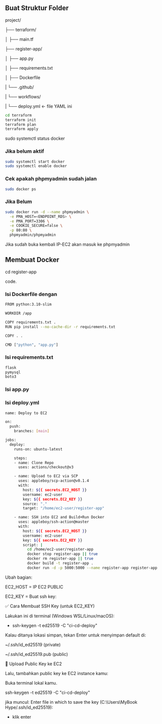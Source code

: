 ## Buat Struktur Folder
project/

├── terraform/

│   ├── main.tf

├── register-app/

│   ├── app.py

│   ├── requirements.txt

│   ├── Dockerfile

|   └── .github/

|      └── workflows/

|        └── deploy.yml  ← file YAML ini

```bash
cd terraform
terraform init
terraform plan
terraform apply
```

sudo systemctl status docker

### Jika belum aktif
```bash
sudo systemctl start docker
sudo systemctl enable docker
```

### Cek apakah phpmyadmin sudah jalan
```bash
sudo docker ps
```

### Jika Belum
```bash
sudo docker run -d --name phpmyadmin \
  -e PMA_HOST=<ENDPOINT_RDS> \
  -e PMA_PORT=3306 \
  -e COOKIE_SECURE=false \
  -p 80:80 \
  phpmyadmin/phpmyadmin
```

Jika sudah buka kembali IP-EC2 akan masuk ke phpmyadmin

## Membuat Docker

cd register-app

code.
### Isi Dockerfile dengan
```bash
FROM python:3.10-slim

WORKDIR /app

COPY requirements.txt .
RUN pip install --no-cache-dir -r requirements.txt

COPY . .

CMD ["python", "app.py"]
```

### Isi requirements.txt
```bash
flask
pymysql
boto3
```

### Isi app.py

### Isi deploy.yml
```bash
name: Deploy to EC2

on:
  push:
    branches: [main]

jobs:
  deploy:
    runs-on: ubuntu-latest

    steps:
    - name: Clone Repo
      uses: actions/checkout@v3

    - name: Upload to EC2 via SCP
      uses: appleboy/scp-action@v0.1.4
      with:
        host: ${{ secrets.EC2_HOST }}
        username: ec2-user
        key: ${{ secrets.EC2_KEY }}
        source: "."
        target: "/home/ec2-user/register-app"

    - name: SSH into EC2 and Build+Run Docker
      uses: appleboy/ssh-action@master
      with:
        host: ${{ secrets.EC2_HOST }}
        username: ec2-user
        key: ${{ secrets.EC2_KEY }}
        script: |
          cd /home/ec2-user/register-app
          docker stop register-app || true
          docker rm register-app || true
          docker build -t register-app .
          docker run -d -p 5000:5000 --name register-app register-app
```
Ubah bagian:

EC2_HOST = IP EC2 PUBLIC

EC2_KEY = Buat ssh key:

✅ Cara Membuat SSH Key (untuk EC2_KEY)

Lakukan ini di terminal (Windows WSL/Linux/macOS):
- ssh-keygen -t ed25519 -C "ci-cd-deploy"

Kalau ditanya lokasi simpan, tekan Enter untuk menyimpan default di:

~/.ssh/id_ed25519 (private)

~/.ssh/id_ed25519.pub (public)

🔐 Upload Public Key ke EC2

Lalu, tambahkan public key ke EC2 instance kamu:

Buka terminal lokal kamu.

ssh-keygen -t ed25519 -C "ci-cd-deploy"

jika muncul: Enter file in which to save the key (C:\Users\MyBook Hype/.ssh/id_ed25519):

- klik enter
